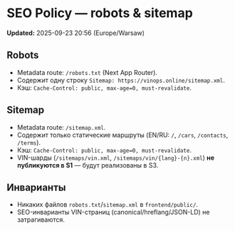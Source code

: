 # SEO Policy — robots & sitemap
**Updated:** 2025-09-23 20:56 (Europe/Warsaw)

## Robots
- Metadata route: `/robots.txt` (Next App Router).
- Содержит одну строку `Sitemap: https://vinops.online/sitemap.xml`.
- Кэш: `Cache-Control: public, max-age=0, must-revalidate`.

## Sitemap
- Metadata route: `/sitemap.xml`.
- Содержит только статические маршруты (EN/RU: `/`, `/cars`, `/contacts`, `/terms`).
- Кэш: `Cache-Control: public, max-age=0, must-revalidate`.
- VIN-шарды (`/sitemaps/vin.xml`, `/sitemaps/vin/{lang}-{n}.xml`) **не публикуются в S1** — будут реализованы в S3.

## Инварианты
- Никаких файлов `robots.txt`/`sitemap.xml` в `frontend/public/`.
- SEO-инварианты VIN-страниц (canonical/hreflang/JSON-LD) не затрагиваются.
